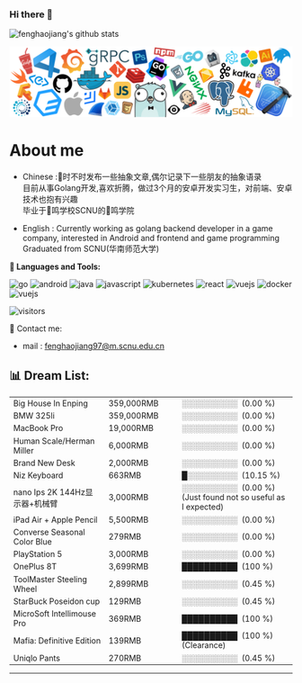 ### Hi there 👋

<!--
**fenghaojiang/fenghaojiang** is a ✨ _special_ ✨ repository because its `README.md` (this file) appears on your GitHub profile.

Here are some ideas to get you started:

- 🔭 I’m currently working on ...
- 🌱 I’m currently learning ...
- 👯 I’m looking to collaborate on ...
- 🤔 I’m looking for help with ...
- 💬 Ask me about ...
- 📫 How to reach me: ...
- 😄 Pronouns: ...
- ⚡ Fun fact: ...
-->
![fenghaojiang's github stats](https://github-readme-stats.vercel.app/api?username=fenghaojiang&show_icons=true&bg_color=30,48C9B0,904e95&title_color=fff&text_color=fff)

![header](header_white_.png)

# About me

- Chinese :🐍时不时发布一些抽象文章,偶尔记录下一些朋友的抽象语录  
目前从事Golang开发,喜欢折腾，做过3个月的安卓开发实习生，对前端、安卓技术也抱有兴趣  
毕业于🐉鸣学校SCNU的🐉鸣学院

- English : Currently working as golang backend developer in a game company, interested in Android and frontend and game programming  
Graduated from SCNU(华南师范大学)


**🌈 Languages and Tools:**

<p align="left">
<img src="https://devicons.github.io/devicon/devicon.git/icons/go/go-original.svg" alt="go" width="90" height="90"/>
<img src="https://devicons.github.io/devicon/devicon.git/icons/android/android-plain.svg" alt="android" width="90" height="90">
<img src="https://devicons.github.io/devicon/devicon.git/icons/java/java-original.svg" alt="java" width="90" height="90">
<img src="https://devicons.github.io/devicon/devicon.git/icons/javascript/javascript-original.svg" alt="javascript" width="90" height="90"/>
<img src="https://www.vectorlogo.zone/logos/kubernetes/kubernetes-icon.svg" alt="kubernetes" width="90" height="90"/>
<img src="https://devicons.github.io/devicon/devicon.git/icons/react/react-original-wordmark.svg" alt="react" width="90" height="90"/>
<img src="https://devicons.github.io/devicon/devicon.git/icons/vuejs/vuejs-original-wordmark.svg" alt="vuejs" width="90" height="90"/>
<img src="https://devicons.github.io/devicon/devicon.git/icons/docker/docker-plain-wordmark.svg" alt="docker" width="90" height="90"/>
<img src="https://devicons.github.io/devicon/devicon.git/icons/apple/apple-original.svg" alt="vuejs" width="90" height="90"/>
</p>

<p align="left">
<img src="https://visitor-badge.laobi.icu/badge?page_id=fenghaojiang.fenghaojiang" alt="visitors"/>
</p>


📧 Contact me:  
- mail : fenghaojiang97@m.scnu.edu.cn

<h2>📊 Dream List: </h2>
<table>
                <tr>
                    <td width=215px;>
                        Big House In Enping
                    </td>
                    <td>
                        359,000RMB
                    </td>
                    <td>
                        ░░░░░░░░░░&nbsp;&nbsp;(0.00 %)
                    </td>
                </tr>
                <tr>
                    <td width=215px;>
                        BMW 325li
                    </td>
                    <td>
                        359,000RMB
                    </td>
                    <td>
                        ░░░░░░░░░░&nbsp;&nbsp;(0.00 %)
                    </td>
                </tr>
                <tr>
                    <td width=215px;>
                        MacBook Pro
                    </td>
                    <td>
                        19,000RMB
                    </td>
                    <td>
                        ░░░░░░░░░░&nbsp;&nbsp;(0.00 %)
                    </td>
                </tr>
                <tr>
                    <td width=215px;>
                        Human Scale/Herman Miller
                    </td>
                    <td>
                        6,000RMB
                    </td>
                    <td>
                        ░░░░░░░░░░&nbsp;&nbsp;(0.00 %)
                    </td>
                </tr>
                <tr>
                    <td width=215px;>
                        Brand New Desk
                    </td>
                    <td>
                        2,000RMB
                    </td>
                    <td>
                        ░░░░░░░░░░&nbsp;&nbsp;(0.00 %)
                    </td>
                </tr>
                <tr>
                    <td width=220px;>
                        Niz Keyboard
                    </td>
                    <td width=145px;>
                        663RMB
                    </td>
                    <td width=230px;>
                        █░░░░░░░░░&nbsp;&nbsp;(10.15 %)
                    </td>
                </tr>
                <tr>
                    <td width=215px;>
                        nano Ips 2K 144Hz显示器+机械臂
                    </td>
                    <td>
                        3,000RMB
                    </td>
                    <td>
                        ░░░░░░░░░░&nbsp;&nbsp;(0.00 %)(Just found not so useful as I expected)
                    </td>
                </tr>
                <tr>
                    <td width=215px;>
                        iPad Air + Apple Pencil
                    </td>
                    <td>
                        5,500RMB
                    </td>
                    <td>
                        ░░░░░░░░░░&nbsp;&nbsp;(0.00 %)
                    </td>
                </tr>
                <tr>
                    <td width=215px;>
                        Converse Seasonal Color Blue
                    </td>
                    <td>
                        279RMB
                    </td>
                    <td>
                        ░░░░░░░░░░&nbsp;&nbsp;(0.00 %)
                    </td>
                </tr>
                <tr>
                    <td width=215px;>
                        PlayStation 5
                    </td>
                    <td>
                        3,000RMB
                    </td>
                    <td>
                        ░░░░░░░░░░&nbsp;&nbsp;(0.00 %)
                    </td>
                </tr>
                <tr>
                    <td width=215px;>
                        OnePlus 8T
                    </td>
                    <td>
                        3,699RMB
                    </td>
                    <td>
                        ██████████&nbsp;&nbsp;(100 %)
                    </td>
                </tr>
                <tr>
                    <td width=220px;>
                        ToolMaster Steeling Wheel 
                    </td>
                    <td width=145px;>
                        2,899RMB
                    </td>
                    <td width=230px;>
                        ░░░░░░░░░░&nbsp;&nbsp;(0.45 %)
                    </td>
                </tr>
                <tr>
                    <td width=220px;>
                        StarBuck Poseidon cup 
                    </td>
                    <td width=145px;>
                        129RMB
                    </td>
                    <td width=230px;>
                        ░░░░░░░░░░&nbsp;&nbsp;(0.45 %)
                    </td>
                </tr>
                <tr>
                    <td width=215px;>
                        MicroSoft Intellimouse Pro
                    </td>
                    <td>
                        369RMB
                    </td>
                    <td>
                        ██████████&nbsp;&nbsp;(100 %)
                    </td>
                </tr>
                <tr>
                    <td width=215px;>
                        Mafia: Definitive Edition
                    </td>
                    <td>
                        139RMB
                    </td>
                    <td>
                        ██████████&nbsp;&nbsp;(100 %)(Clearance)
                    </td>
                </tr>
                <tr>
                    <td width=220px;>
                        Uniqlo Pants
                    </td>
                    <td width=145px;>
                        270RMB
                    </td>
                    <td width=230px;>
                        ░░░░░░░░░░&nbsp;&nbsp;(0.45 %)
                    </td>
                </tr></table>
<hr>

